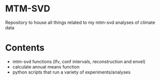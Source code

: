 # MTM-SVD
Repository to house all things related to my mtm-svd analyses of climate data

# Contents
- mtm-svd functions (lfv, conf intervals, reconstruction and envel)
- calculate annual means function
- python scripts that run a variety of experiments/analyses
